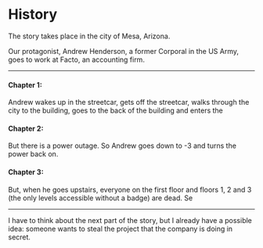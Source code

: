 ﻿# History

The story takes place in the city of Mesa, Arizona.

Our protagonist, Andrew Henderson, a former Corporal in the US Army, goes to work at Facto, an accounting firm.

***

#### Chapter 1:
Andrew wakes up in the streetcar, gets off the streetcar, walks through the city to the building, goes to the back of the building and enters the

#### Chapter 2:
But there is a power outage. So Andrew goes down to -3 and turns the power back on.

#### Chapter 3:
But, when he goes upstairs, everyone on the first floor and floors 1, 2 and 3 (the only levels accessible without a badge) are dead. Se

***

I have to think about the next part of the story, but I already have a possible idea: someone wants to steal the project that the company is doing in secret.